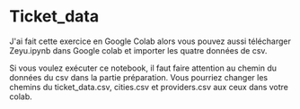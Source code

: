 # Ticket_data

J'ai fait cette exercice en Google Colab alors vous pouvez aussi télécharger Zeyu.ipynb dans Google colab et importer les quatre données de csv.

Si vous voulez exécuter ce notebook, il faut faire attention au chemin du données du csv dans la partie préparation. Vous pourriez changer les chemins du ticket_data.csv, cities.csv et providers.csv aux ceux dans votre colab.
